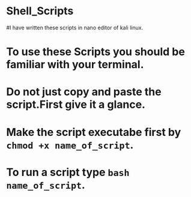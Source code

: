 # Shell_Scripts
#I have written these scripts in nano editor of kali linux.
# To use these Scripts you should be familiar with your terminal.
# Do not just copy and paste the script.First give it a glance.
# Make the script executabe first by `chmod +x name_of_script`.
# To run a script type `bash name_of_script`.
